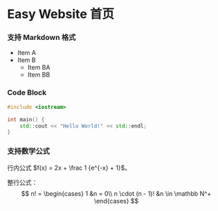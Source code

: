 # Easy Website 首页

### 支持 Markdown 格式

- Item A
- Item B
  - Item BA
  - Item BB

### Code Block

```c++
#include <iostream>

int main() {
	std::cout << "Hello World!" << std::endl;
}
```

### 支持数学公式

行内公式 $f(x) = 2x + \frac 1 {e^{-x} + 1}$。

整行公式：
$$
n! = \begin{cases}
1 &n = 0\\
n \cdot (n - 1)! &n \in \mathbb N^+
\end{cases}
$$
